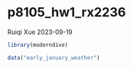 p8105_hw1_rx2236
================
Ruiqi Xue
2023-09-19

``` r
library(moderndive)

data("early_january_weather")
```

